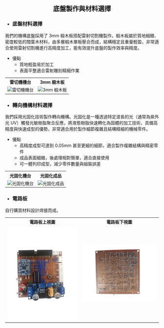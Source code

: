 ## <div align="center">底盤製作與材料選擇</div> 

- ### 底盤材料選擇
我們的機構底盤採用了 3mm 椴木板搭配雷射切割機製作。椴木板屬於質地細緻、密度較低的闊葉木材料，由多層椴木單板壓合而成，結構穩定且重量輕盈，非常適合使用雷射切割機進行高精度加工，能有效提升底盤的製作效率與精度。
- 優點
    - 質地輕盈易於加工
    - 表面平整適合雷射雕刻精細作業

<div style="text-align: center;">
  <table>
    <tr>
      <th style="text-align: center;">雷切機機台</th>
      <th style="text-align: center;">3mm 椴木板</th>
    </tr>
    <tr>
      <td>
        <img width="300" src="../../img/.png" alt="雷切機機台">
      </td>
      <td>
        <img width="320" src="../../img/.png" alt="3mm 椴木板">
      </td>
    </tr>
  </table>
</div>

- ### 轉向機構材料選擇
我們採用光固化技術製作轉向機構。光固化是一種透過特定波長的光（通常為紫外光 UV）觸發光敏樹脂聚合反應，將液態樹脂快速轉化為固體的加工技術，具備高精度與快速成型的優勢，非常適合用於製作細節複雜且結構精細的機械零件。

- 優點
    - 高精度成型可達到 0.05mm 甚至更細的細節，適合製作複雜結構與精密零件
    - 成品表面細緻，後處理相對簡單，適合直接使用
    - 可一體列印成型，減少零件數量與組裝誤差

<div style="text-align: center;">
  <table>
    <tr>
      <th style="text-align: center;">光固化機台</th>
      <th style="text-align: center;">光固化成品</th>
    </tr>
    <tr>
      <td>
        <img width="300" src="../../img/.png" alt="光固化機台">
      </td>
      <td>
        <img width="320" src="../../img/.png" alt="光固化成品">
      </td>
    </tr>
  </table>
</div>




- ### 電路板
自行購買材料設計焊接而成。
<div style="text-align: center;">
  <table>
    <tr>
      <th style="text-align: center;">電路板上視圖</th>
      <th style="text-align: center;">電路板下視圖</th>
    </tr>
    <tr>
      <td>
        <img width="300" src="../../img/circuit_board_front.png" alt="電路板上視圖">
      </td>
      <td>
        <img width="320" src="../../img/circuit_board_back.png" alt="電路板下視圖">
      </td>
    </tr>
  </table>
</div>